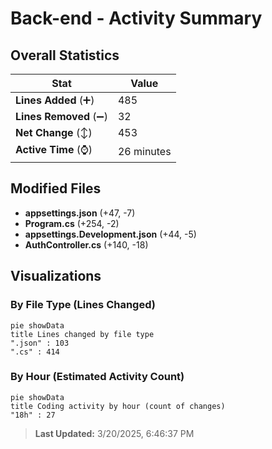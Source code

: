 # Back-end - Activity Summary 

## Overall Statistics

| Stat                   | Value                                                             |
| ---------------------- | ----------------------------------------------------------------- |
| **Lines Added** (➕)   | 485                                          |
| **Lines Removed** (➖) | 32                                        |
| **Net Change** (↕)    | 453                |
| **Active Time** (⌚)   | 26 minutes |


## Modified Files
- **appsettings.json** (+47, -7)
- **Program.cs** (+254, -2)
- **appsettings.Development.json** (+44, -5)
- **AuthController.cs** (+140, -18)

## Visualizations

### By File Type (Lines Changed)

```mermaid
pie showData
title Lines changed by file type
".json" : 103
".cs" : 414
```

### By Hour (Estimated Activity Count)

```mermaid
pie showData
title Coding activity by hour (count of changes)
"18h" : 27
```


> **Last Updated:** 3/20/2025, 6:46:37 PM